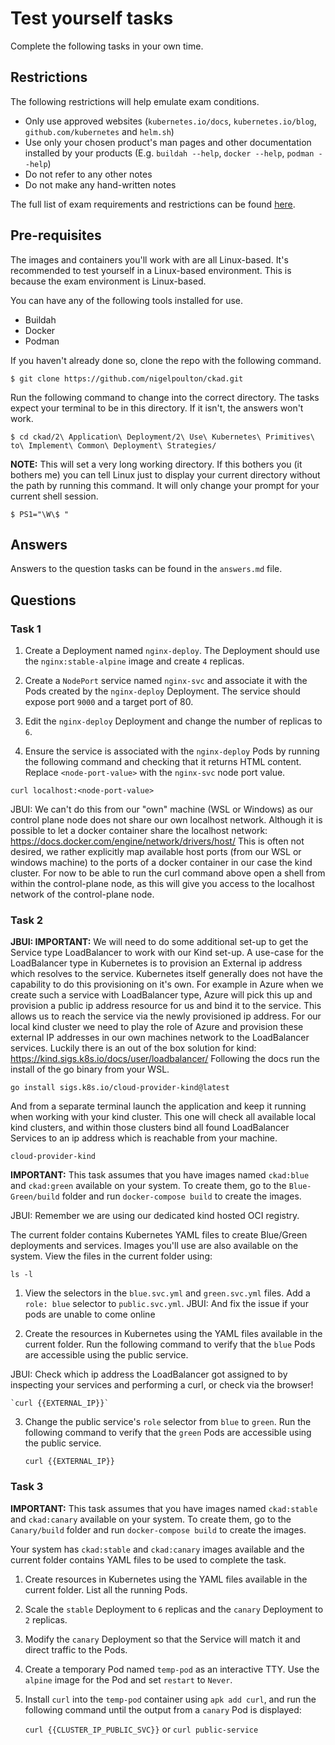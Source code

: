 # Test yourself tasks

Complete the following tasks in your own time.

## Restrictions

The following restrictions will help emulate exam conditions.

- Only use approved websites (`kubernetes.io/docs`, `kubernetes.io/blog`, `github.com/kubernetes` and `helm.sh`)
- Use only your chosen product's man pages and other documentation installed by your products (E.g. `buildah --help`, `docker --help`, `podman --help`)
- Do not refer to any other notes
- Do not make any hand-written notes

The full list of exam requirements and restrictions can be found [here](https://docs.linuxfoundation.org/tc-docs/certification/lf-candidate-handbook/exam-rules-and-policies).

## Pre-requisites

The images and containers you'll work with are all Linux-based. It's recommended to test yourself in a Linux-based environment. This is because the exam environment is Linux-based.

You can have any of the following tools installed for use.

- Buildah
- Docker
- Podman

If you haven't already done so, clone the repo with the following command.

```
$ git clone https://github.com/nigelpoulton/ckad.git
```

Run the following command to change into the correct directory. The tasks expect your terminal to be in this directory. If it isn't, the answers won't work.

```
$ cd ckad/2\ Application\ Deployment/2\ Use\ Kubernetes\ Primitives\ to\ Implement\ Common\ Deployment\ Strategies/
```

**NOTE:** This will set a very long working directory. If this bothers you (it bothers me) you can tell Linux just to display your current directory without the path by running this command. It will only change your prompt for your current shell session.

```
$ PS1="\W\$ "
```

## Answers

Answers to the question tasks can be found in the `answers.md` file.

## Questions

### Task 1

1. Create a Deployment named `nginx-deploy`. The Deployment should use the `nginx:stable-alpine` image and create `4` replicas.

2. Create a `NodePort` service named `nginx-svc` and associate it with the Pods created by the `nginx-deploy` Deployment. The service should expose port `9000` and a target port of 80.

3. Edit the `nginx-deploy` Deployment and change the number of replicas to `6`.

4. Ensure the service is associated with the `nginx-deploy` Pods by running the following command and checking that it returns HTML content. Replace `<node-port-value>` with the `nginx-svc` node port value.

`curl localhost:<node-port-value>`

JBUI:
We can't do this from our "own" machine (WSL or Windows) as our control plane node does not share our own localhost network.
Although it is possible to let a docker container share the localhost network: https://docs.docker.com/engine/network/drivers/host/
This is often not desired, we rather explicitly map available host ports (from our WSL or windows machine) to the ports of a docker container in our case the kind cluster.
For now to be able to run the curl command above open a shell from within the control-plane node, as this will give you access to the localhost network of the control-plane node.

### Task 2

**JBUI: IMPORTANT:**
We will need to do some additional set-up to get the Service type LoadBalancer to work with our Kind set-up.
A use-case for the LoadBalancer type in Kubernetes is to provision an External ip address which resolves to the service.
Kubernetes itself generally does not have the capability to do this provisioning on it's own.
For example in Azure when we create such a service with LoadBalancer type, Azure will pick this up and provision a public ip address resource for us and bind it to the service.
This allows us to reach the service via the newly provisioned ip address.
For our local kind cluster we need to play the role of Azure and provision these external IP addresses in our own machines network to the LoadBalancer services.
Luckily there is an out of the box solution for kind: https://kind.sigs.k8s.io/docs/user/loadbalancer/
Following the docs run the install of the go binary from your WSL.
```
go install sigs.k8s.io/cloud-provider-kind@latest
```
And from a separate terminal launch the application and keep it running when working with your kind cluster.
This one will check all available local kind clusters, and within those clusters bind all found LoadBalancer Services to an ip address which is reachable from your machine.
```
cloud-provider-kind
```


**IMPORTANT:** This task assumes that you have images named `ckad:blue` and `ckad:green` available on your system. To create them, go to the `Blue-Green/build` folder and run `docker-compose build` to create the images.

JBUI:
Remember we are using our dedicated kind hosted OCI registry.

The current folder contains Kubernetes YAML files to create Blue/Green deployments and services. Images you'll use are also available on the system. View the files in the current folder using:

`ls -l`

1. View the selectors in the `blue.svc.yml` and `green.svc.yml` files. Add a `role: blue` selector to `public.svc.yml`.
JBUI:
And fix the issue if your pods are unable to come online

2. Create the resources in Kubernetes using the YAML files available in the current folder. Run the following command to verify that the `blue` Pods are accessible using the public service.

JBUI:
Check which ip address the LoadBalancer got assigned to by inspecting your services and performing a curl, or check via the browser!

    `curl {{EXTERNAL_IP}}`

3. Change the public service's `role` selector from `blue` to `green`. Run the following command to verify that the `green` Pods are accessible using the public service.

    `curl {{EXTERNAL_IP}}`

### Task 3

**IMPORTANT:** This task assumes that you have images named `ckad:stable` and `ckad:canary` available on your system. To create them, go to the `Canary/build` folder and run `docker-compose build` to create the images.

Your system has `ckad:stable` and `ckad:canary` images available and the current folder contains YAML files to be used to complete the task.

1. Create resources in Kubernetes using the YAML files available in the current folder. List all the running Pods.

2. Scale the `stable` Deployment to `6` replicas and the `canary` Deployment to `2` replicas.

3. Modify the `canary` Deployment so that the Service will match it and direct traffic to the Pods.

4. Create a temporary Pod named `temp-pod` as an interactive TTY. Use the `alpine` image for the Pod and set `restart` to `Never`.

5. Install `curl` into the `temp-pod` container using `apk add curl`, and run the following command until the output from a `canary` Pod is displayed:

    `curl {{CLUSTER_IP_PUBLIC_SVC}}`
    or
    `curl public-service`

